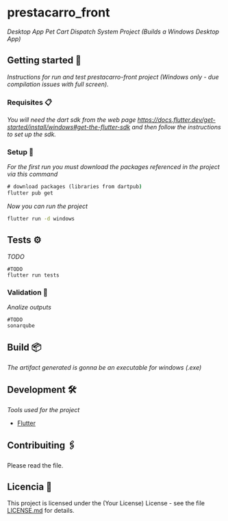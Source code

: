 # prestacarro_front

_Desktop App Pet Cart Dispatch System Project (Builds a Windows Desktop App)_

## Getting started 🚀

_Instructions for run and test prestacarro-front project (Windows only - due compilation issues with full screen)._

### Requisites 📋

_You will need the dart sdk from the web page https://docs.flutter.dev/get-started/install/windows#get-the-flutter-sdk and then follow the instructions to set up the sdk._

### Setup 🔧

_For the first run you must download the packages referenced in the project via this command_

```cmd
# download packages (libraries from dartpub)
flutter pub get
```

_Now you can run the project_

```cmd
flutter run -d windows
```

## Tests ⚙️

_TODO_

```
#TODO
flutter run tests
```

### Validation 🔩

_Analize outputs_

```
#TODO
sonarqube
```

## Build 📦

_The artifact generated is gonna be an executable for windows (.exe)_

## Development 🛠️

_Tools used for the project_

- [Flutter](https://maven.apache.org/download.cgi)

## Contribuiting 🖇️

Please read the file.

## Licencia 📄

This project is licensed under the (Your License) License - see the file [LICENSE.md](LICENSE.md) for details.
